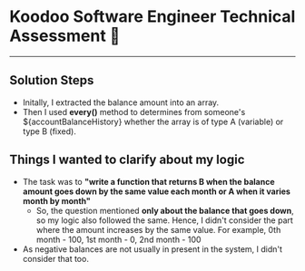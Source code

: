# Koodoo Software Engineer Technical Assessment 👾

---

## Solution Steps

- Initally, I extracted the balance amount into an array.
- Then I used **every()** method to determines from someone's ${accountBalanceHistory} whether the array is of type A (variable) or type B (fixed).


## Things I wanted to clarify about my logic

- The task was to **"write a function that returns B when the balance amount goes down by the same value each month or A when it varies month by month"**
  - So, the question mentioned **only about the balance that goes down**, so my logic also followed the same. Hence, I didn't consider the part where the amount increases by the same value. For example, 0th month - 100, 1st month - 0, 2nd month - 100
- As negative balances are not usually in present in the system, I didn't consider that too.
